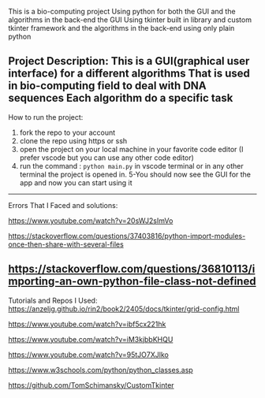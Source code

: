 This is a bio-computing project Using python
for both the GUI and the algorithms in the back-end
the GUI Using tkinter built in library and custom tkinter framework
and the algorithms in the back-end using only plain python 

Project Description:
This is a GUI(graphical user interface) for a different algorithms 
That is used in bio-computing field to deal with DNA sequences 
Each algorithm do a specific task 
---
How to run the project:
1. fork the repo to your account
2. clone the repo using https or ssh
3. open the project on your local machine in your favorite code editor
(I prefer vscode but you can use any other code editor)
4. run the command : 
    `python main.py` 
in vscode terminal
or in any other terminal the project is opened in.
5-You should now see the GUI for the app and now you can start using it
---
Errors That I Faced and solutions:

https://www.youtube.com/watch?v=20sWJ2sImVo

https://stackoverflow.com/questions/37403816/python-import-modules-once-then-share-with-several-files

https://stackoverflow.com/questions/36810113/importing-an-own-python-file-class-not-defined
---
Tutorials and Repos I Used:
https://anzeljg.github.io/rin2/book2/2405/docs/tkinter/grid-config.html

https://www.youtube.com/watch?v=ibf5cx221hk

https://www.youtube.com/watch?v=iM3kjbbKHQU

https://www.youtube.com/watch?v=95tJO7XJlko

https://www.w3schools.com/python/python_classes.asp

https://github.com/TomSchimansky/CustomTkinter


